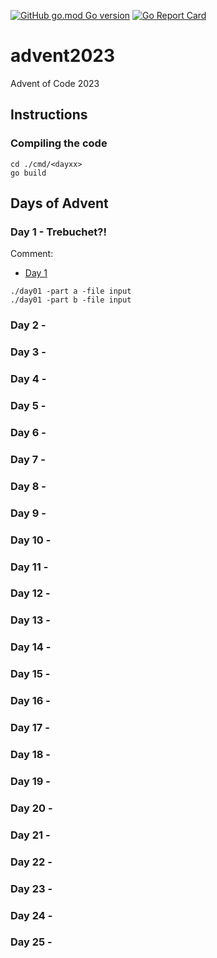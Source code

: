 [![GitHub go.mod Go version](https://img.shields.io/github/go-mod/go-version/notthehoople/AdventofCode-go/advent2023?color=blueviolet)](https://golang.org/doc/go1.17) [![Go Report Card](https://goreportcard.com/badge/github.com/notthehoople/AdventofCode-go/advent2023)](https://goreportcard.com/report/github.com/notthehoople/AdventofCode-go/advent2023)

# advent2023
Advent of Code 2023

## Instructions

### Compiling the code

```
cd ./cmd/<dayxx>
go build
```

## Days of Advent

### Day 1 - Trebuchet?!

Comment:

+ [Day 1](cmd/day01/day01.go)

```
./day01 -part a -file input
./day01 -part b -file input
```

### Day 2 -
### Day 3 -
### Day 4 -
### Day 5 -
### Day 6 -
### Day 7 -
### Day 8 -
### Day 9 -
### Day 10 -
### Day 11 -
### Day 12 -
### Day 13 -
### Day 14 -
### Day 15 -
### Day 16 -
### Day 17 -
### Day 18 -
### Day 19 -
### Day 20 -
### Day 21 -
### Day 22 - 
### Day 23 - 
### Day 24 - 
### Day 25 -
